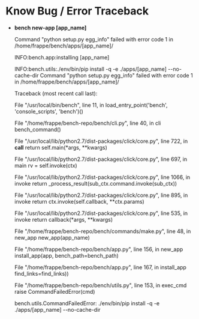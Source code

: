 # Know Bug / Error Traceback

* **bench new-app [app_name]**

    Command "python setup.py egg_info" failed with error code 1 in /home/frappe/bench/apps/[app_name]/

    INFO:bench.app:installing [app_name]

    INFO:bench.utils:./env/bin/pip install -q  -e ./apps/[app_name] --no-cache-dir
    Command "python setup.py egg_info" failed with error code 1 in /home/frappe/bench/apps/[app_name]/

    Traceback (most recent call last):

    File "/usr/local/bin/bench", line 11, in <module>
        load_entry_point('bench', 'console_scripts', 'bench')()

    File "/home/frappe/bench-repo/bench/cli.py", line 40, in cli
        bench_command()

    File "/usr/local/lib/python2.7/dist-packages/click/core.py", line 722, in __call__
        return self.main(*args, **kwargs)

    File "/usr/local/lib/python2.7/dist-packages/click/core.py", line 697, in main
        rv = self.invoke(ctx)

    File "/usr/local/lib/python2.7/dist-packages/click/core.py", line 1066, in invoke
        return _process_result(sub_ctx.command.invoke(sub_ctx))

    File "/usr/local/lib/python2.7/dist-packages/click/core.py", line 895, in invoke
        return ctx.invoke(self.callback, **ctx.params)

    File "/usr/local/lib/python2.7/dist-packages/click/core.py", line 535, in invoke
        return callback(*args, **kwargs)

    File "/home/frappe/bench-repo/bench/commands/make.py", line 48, in new_app
        new_app(app_name)

    File "/home/frappe/bench-repo/bench/app.py", line 156, in new_app
        install_app(app, bench_path=bench_path)

    File "/home/frappe/bench-repo/bench/app.py", line 167, in install_app
        find_links=find_links))

    File "/home/frappe/bench-repo/bench/utils.py", line 153, in exec_cmd
        raise CommandFailedError(cmd)

    bench.utils.CommandFailedError: ./env/bin/pip install -q  -e ./apps/[app_name] --no-cache-dir